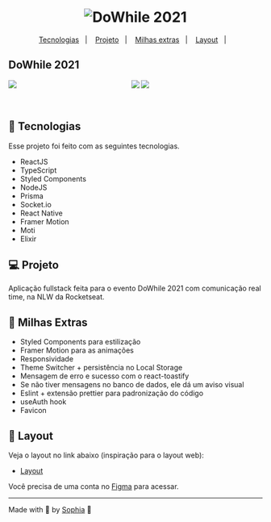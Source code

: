 <h1 align="center">
    <img alt="DoWhile 2021" title="DoWhile 2021" src="https://user-images.githubusercontent.com/67246528/138088560-ad0dfd1c-1dbb-447f-9642-a8f3008695a8.png" />
</h1>

<p align="center">
  <a href="#-tecnologias">Tecnologias</a>&nbsp;&nbsp;&nbsp;|&nbsp;&nbsp;&nbsp;
  <a href="#-projeto">Projeto</a>&nbsp;&nbsp;&nbsp;|&nbsp;&nbsp;&nbsp;
   <a href="#-milhas">Milhas extras</a>&nbsp;&nbsp;&nbsp;|&nbsp;&nbsp;&nbsp;
  <a href="#-layout">Layout</a>&nbsp;&nbsp;&nbsp;|&nbsp;&nbsp;&nbsp;
</p>


## DoWhile 2021

<p  align="center">
  <img src="https://user-images.githubusercontent.com/67246528/138088767-84309a13-0ca9-44d6-8df3-9bfb25731cb5.png"/>
  <img src="https://user-images.githubusercontent.com/67246528/138581308-5cde3aa4-9808-43fa-9e8f-53e4d7a8520e.png" align="left"/>
  <img src="https://user-images.githubusercontent.com/67246528/138548036-386cbf11-b0e0-4e07-833e-9cd05fa70560.gif"/>
</p>


<br>


## 🧪 Tecnologias

Esse projeto foi feito com as seguintes tecnologias.

- ReactJS
- TypeScript
- Styled Components
- NodeJS
- Prisma
- Socket.io
- React Native
- Framer Motion
- Moti
- Elixir



## 💻 Projeto

Aplicação fullstack feita para o evento DoWhile 2021 com comunicação real time, na NLW da Rocketseat.


## 🚀 Milhas Extras

- Styled Components para estilização
- Framer Motion para as animações
- Responsividade
- Theme Switcher + persistência no Local Storage
- Mensagem de erro e sucesso com o react-toastify
- Se não tiver mensagens no banco de dados, ele dá um aviso visual 
- Eslint + extensão prettier para padronização do código
- useAuth hook
- Favicon


## 🔖 Layout

Veja o layout no link abaixo (inspiração para o layout web):

- [Layout](https://www.figma.com/community/file/1031699316177416916) 

Você precisa de uma conta no [Figma](http://figma.com/) para acessar.

---

Made with 💜 by [Sophia](https://www.github.com/sophia-15) 👋
